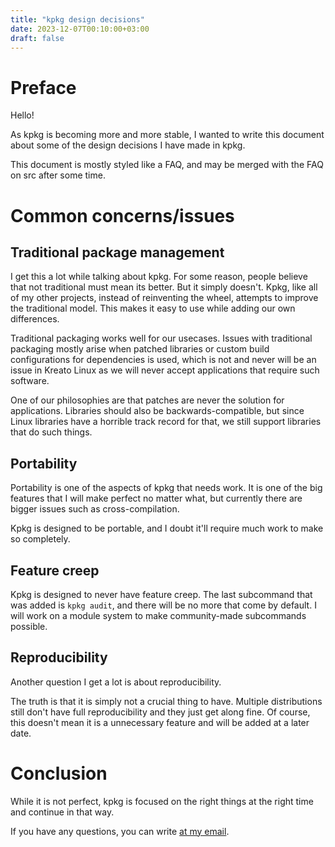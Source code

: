 ```yaml
---
title: "kpkg design decisions"
date: 2023-12-07T00:10:00+03:00
draft: false
---
```


# Preface

Hello!

As kpkg is becoming more and more stable, I wanted to write this document about some of the design decisions I have made in kpkg.

This document is mostly styled like a FAQ, and may be merged with the FAQ on src after some time.

# Common concerns/issues

## Traditional package management

I get this a lot while talking about kpkg. For some reason, people believe that not traditional must mean its better. But it simply doesn't. Kpkg, like all of my other projects, instead of reinventing the wheel, attempts to improve the traditional model. This makes it easy to use while adding our own differences.

Traditional packaging works well for our usecases. Issues with traditional packaging mostly arise when patched libraries or custom build configurations for dependencies is used, which is not and never will be an issue in Kreato Linux as we will never accept applications that require such software.

One of our philosophies are that patches are never the solution for applications. Libraries should also be backwards-compatible, but since Linux libraries have a horrible track record for that, we still support libraries that do such things.

## Portability

Portability is one of the aspects of kpkg that needs work. It is one of the big features that I will make perfect no matter what, but currently there are bigger issues such as cross-compilation.

Kpkg is designed to be portable, and I doubt it'll require much work to make so completely.

## Feature creep

Kpkg is designed to never have feature creep. The last subcommand that was added is `kpkg audit`, and there will be no more that come by default. I will work on a module system to make community-made subcommands possible.

## Reproducibility

Another question I get a lot is about reproducibility.

The truth is that it is simply not a crucial thing to have. Multiple distributions still don't have full reproducibility and they just get along fine. Of course, this doesn't mean it is a unnecessary feature and will be added at a later date.

# Conclusion

While it is not perfect, kpkg is focused on the right things at the right time and continue in that way.

If you have any questions, you can write [at my email](mailto:kreato@kreato.dev).
